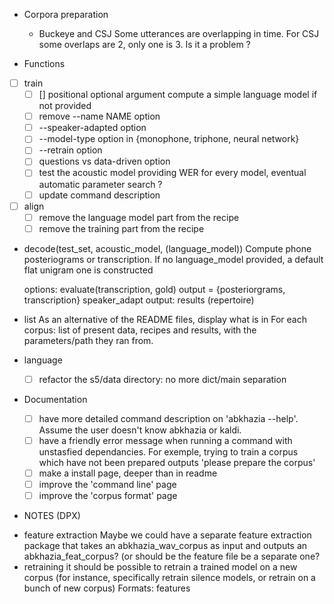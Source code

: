 <!-- -*-org-*- this comment force org-mode in emacs -->

* Corpora preparation

  - Buckeye and CSJ
    Some utterances are overlapping in time. For CSJ some overlaps
    are 2, only one is 3. Is it a problem ?

* Functions

 - [ ] train
   - [ ] [<language-model>] positional optional argument
     compute a simple language model if not provided
   - [ ] remove --name NAME option
   - [ ] --speaker-adapted option
   - [ ] --model-type option in {monophone, triphone, neural network}
   - [ ] --retrain option
   - [ ] questions vs data-driven option
   - [ ] test the acoustic model
     providing WER for every model, eventual automatic parameter search ?
   - [ ] update command description
 - [ ] align
   - [ ] remove the language model part from the recipe
   - [ ] remove the training part from the recipe
 - decode(test_set, acoustic_model, (language_model))
   Compute phone posteriograms or transcription. If no language_model
   provided, a default flat unigram one is constructed

   options:
   evaluate(transcription, gold)
   output = {posteriorgrams, transcription}
   speaker_adapt
   output: results (repertoire)
 - list
   As an alternative of the README files, display what is in
   <data-directory> For each corpus: list of present data, recipes and
   results, with the parameters/path they ran from.
 - language
   - [ ] refactor the s5/data directory: no more dict/main separation

* Documentation

  - [ ] have more detailed command description on 'abkhazia <command>
    --help'. Assume the user doesn't know abkhazia or kaldi.
  - [ ] have a friendly error message when running a command with
    unstasfied dependancies. For exemple, trying to train a corpus
    which have not been prepared outputs 'please prepare the corpus'
  - [ ] make a install page, deeper than in readme
  - [ ] improve the 'command line' page
  - [ ] improve the 'corpus format' page

* NOTES (DPX)

 - feature extraction
   Maybe we could have a separate feature extraction package that
   takes an abkhazia_wav_corpus as input and outputs an
   abkhazia_feat_corpus?  (or should be the feature file be a separate
   one?
 - retraining
   it should be possible to retrain a trained model on a new corpus
   (for instance, specifically retrain silence models, or retrain on a
   bunch of new corpus) Formats: features
